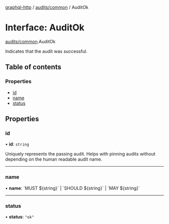 [graphql-http](../README.md) / [audits/common](../modules/audits_common.md) / AuditOk

# Interface: AuditOk

[audits/common](../modules/audits_common.md).AuditOk

Indicates that the audit was successful.

## Table of contents

### Properties

- [id](audits_common.AuditOk.md#id)
- [name](audits_common.AuditOk.md#name)
- [status](audits_common.AuditOk.md#status)

## Properties

### id

• **id**: `string`

Uniquely represents the passing audit. Helps with pinning audits
without depending on the human readable audit name.

___

### name

• **name**: \`MUST ${string}\` \| \`SHOULD ${string}\` \| \`MAY ${string}\`

___

### status

• **status**: ``"ok"``

